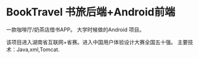# BookTravel 书旅后端+Android前端


一款咖啡厅/奶茶店借书APP。
大学时候做的Android 项目。

该项目进入湖南省互联网+省赛。进入中国用户体验设计大赛全国五十强。
主要技术：Java,xml,Tomcat.
